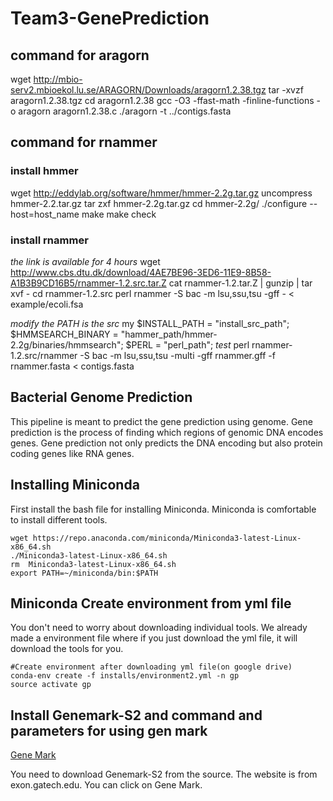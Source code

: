 # Team3-GenePrediction

## command for aragorn

wget http://mbio-serv2.mbioekol.lu.se/ARAGORN/Downloads/aragorn1.2.38.tgz
tar -xvzf aragorn1.2.38.tgz
cd aragorn1.2.38
gcc -O3 -ffast-math -finline-functions -o aragorn aragorn1.2.38.c
./aragorn -t ../contigs.fasta 

## command for rnammer
### install hmmer
wget http://eddylab.org/software/hmmer/hmmer-2.2g.tar.gz
uncompress hmmer-2.2.tar.gz
tar zxf hmmer-2.2g.tar.gz
cd hmmer-2.2g/
./configure --host=host\_name
make
make check

### install rnammer
_the link is available for 4 hours_
wget http://www.cbs.dtu.dk/download/4AE7BE96-3ED6-11E9-8B58-A1B3B9CD16B5/rnammer-1.2.src.tar.Z
cat rnammer-1.2.tar.Z | gunzip | tar xvf -
cd rnammer-1.2.src
perl rnammer -S bac -m lsu,ssu,tsu -gff - < example/ecoli.fsa

_modify the PATH is the src_
my $INSTALL\_PATH = "install\_src\_path";
	$HMMSEARCH_BINARY = "hammer\_path/hmmer-2.2g/binaries/hmmsearch";
	$PERL = "perl\_path";
_test_
perl rnammer-1.2.src/rnammer -S bac -m lsu,ssu,tsu -multi -gff rnammer.gff -f rnammer.fasta < contigs.fasta


## Bacterial Genome Prediction

This pipeline is meant to predict the gene prediction using genome. Gene prediction is the process of finding which regions of genomic DNA encodes genes. Gene prediction not only predicts the DNA encoding but also protein coding genes like RNA genes.  

## Installing Miniconda

First install the bash file for installing Miniconda. Miniconda is comfortable to install different tools. 

```
wget https://repo.anaconda.com/miniconda/Miniconda3-latest-Linux-x86_64.sh
./Miniconda3-latest-Linux-x86_64.sh
rm  Miniconda3-latest-Linux-x86_64.sh
export PATH=~/miniconda/bin:$PATH
```

## Miniconda Create environment from yml file

<!-- Strong -->

You don't need to worry about downloading individual tools. We already made a environment file where if you just download the yml file, it will download the tools for you. 

```
#Create environment after downloading yml file(on google drive)
conda-env create -f installs/environment2.yml -n gp
source activate gp
```

## Install Genemark-S2 and command and parameters for using gen mark

<!-- Links -->
[Gene Mark](exon.gatech.edu/)

You need to download Genemark-S2 from the source. The website is from exon.gatech.edu.  You can click on Gene Mark. 
